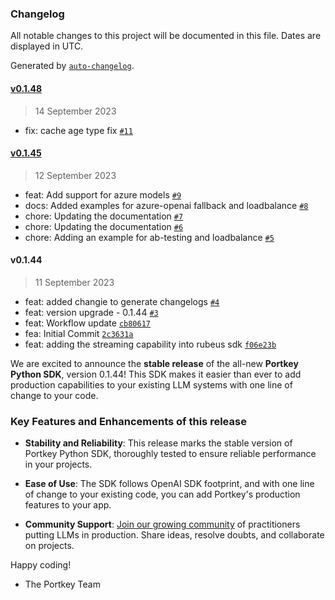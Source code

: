 ### Changelog

All notable changes to this project will be documented in this file. Dates are displayed in UTC.

Generated by [`auto-changelog`](https://github.com/CookPete/auto-changelog).

#### [v0.1.48](https://github.com/Portkey-AI/portkey-python-sdk/compare/v0.1.45...v0.1.48)

> 14 September 2023

- fix: cache age type fix [`#11`](https://github.com/Portkey-AI/portkey-python-sdk/pull/11)

#### [v0.1.45](https://github.com/Portkey-AI/portkey-python-sdk/compare/v0.1.44...v0.1.45)

> 12 September 2023

- feat: Add support for azure models [`#9`](https://github.com/Portkey-AI/portkey-python-sdk/pull/9)
- docs: Added examples for azure-openai fallback and loadbalance [`#8`](https://github.com/Portkey-AI/portkey-python-sdk/pull/8)
- chore: Updating the documentation [`#7`](https://github.com/Portkey-AI/portkey-python-sdk/pull/7)
- chore: Updating the documentation [`#6`](https://github.com/Portkey-AI/portkey-python-sdk/pull/6)
- chore: Adding an example for ab-testing and loadbalance [`#5`](https://github.com/Portkey-AI/portkey-python-sdk/pull/5)

#### v0.1.44

> 11 September 2023

- feat: added changie to generate changelogs [`#4`](https://github.com/Portkey-AI/portkey-python-sdk/pull/4)
- feat: version upgrade - 0.1.44 [`#3`](https://github.com/Portkey-AI/portkey-python-sdk/pull/3)
- feat: Workflow update [`cb80617`](https://github.com/Portkey-AI/portkey-python-sdk/commit/cb806173049d2a1f690935320e5ad4738910a452)
- fea: Initial Commit [`2c3631a`](https://github.com/Portkey-AI/portkey-python-sdk/commit/2c3631ac65ff58158695e84881993460fd27cb82)
- feat: adding the streaming capability into rubeus sdk [`f06e23b`](https://github.com/Portkey-AI/portkey-python-sdk/commit/f06e23bfa676995d578f64eff3401db917660742)

<!-- auto-changelog-above -->

We are excited to announce the **stable release** of the all-new **Portkey Python SDK**, version 0.1.44! This SDK makes it easier than ever to add production capabilities to your existing LLM systems with one line of change to your code.

### Key Features and Enhancements of this release

- **Stability and Reliability**: This release marks the stable version of Portkey Python SDK, thoroughly tested to ensure reliable performance in your projects.

- **Ease of Use**: The SDK follows OpenAI SDK footprint, and with one line of change to your existing code, you can add Portkey's production features to your app. 

- **Community Support**: [Join our growing community](https://discord.gg/QHJ3RgcvKT) of practitioners putting LLMs in production. Share ideas, resolve doubts, and collaborate on projects.

Happy coding!

- The Portkey Team

